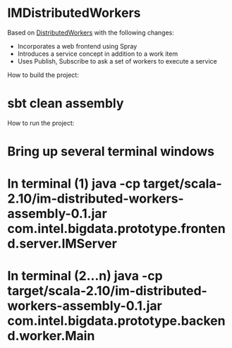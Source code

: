 # IMDistributedWorkers

Based on [DistributedWorkers](http://typesafe.com/activator/template/akka-distributed-workers) with the following changes:
* Incorporates a web frontend using Spray
* Introduces a service concept in addition to a work item
* Uses Publish, Subscribe to ask a set of workers to execute a service

How to build the project:
# sbt clean assembly

How to run the project:
# Bring up several terminal windows
# In terminal (1) java -cp target/scala-2.10/im-distributed-workers-assembly-0.1.jar com.intel.bigdata.prototype.frontend.server.IMServer
# In terminal (2...n) java -cp  target/scala-2.10/im-distributed-workers-assembly-0.1.jar com.intel.bigdata.prototype.backend.worker.Main
